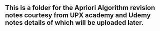 ## This is a folder for the Apriori Algorithm revision notes courtesy from UPX academy and Udemy notes details of which will be uploaded later.
